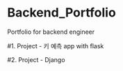# Backend_Portfolio
Portfolio for backend engineer

#1. Project - 키 예측 app with flask

#2. Project - Django 
